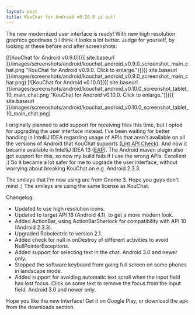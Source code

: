 ```yaml
---
layout: post
title: KouChat for Android v0.10.0 is out!
---
```


The new modernized user interface is ready! With new high resolution graphics goodness :)
I think it looks a lot better. Judge for yourself, by looking at these before and after screenshots:

[![KouChat for Android v0.9.0]({{ site.baseurl }}/images/screenshots/android/kouchat_android_v0.9.0_screenshot_main_chat.png "KouChat for Android v0.9.0. Click to enlarge.")]({{ site.baseurl }}/images/screenshots/android/kouchat_android_v0.9.0_screenshot_main_chat.png)
[![KouChat for Android v0.10.0]({{ site.baseurl }}/images/screenshots/android/kouchat_android_v0.10.0_screenshot_tablet_10_main_chat.png "KouChat for Android v0.10.0. Click to enlarge.")]({{ site.baseurl }}/images/screenshots/android/kouchat_android_v0.10.0_screenshot_tablet_10_main_chat.png)

I originally planned to add support for receiving files this time, but I opted for upgrading the user interface instead. I've been waiting for better handling in IntelliJ IDEA regarding usage of APIs that aren't available on all the versions of Android that KouChat supports ([Lint API Check](http://tools.android.com/recent/lintapicheck)). And now it became available in IntelliJ IDEA 13 ([EAP](http://confluence.jetbrains.com/display/IDEADEV/IDEA+13+EAP)). The Android maven plugin also got support for this, so now my build fails if I use the wrong APIs. Excellent :) So it became a lot safer for me to upgrade the user interface, without worrying about breaking KouChat on e.g. Android 2.3.3.

The smileys that I'm now using are from Gnome 3. Hope you guys don't mind :) The smileys are using the same license as KouChat.

Changelog:

* Updated to use high resolution icons.
* Updated to target API 16 (Android 4.1), to get a more modern look.
* Added ActionBar, using ActionBarSherlock for compatibility with API 10 (Android 2.3.3).
* Upgraded Robolectric to version 2.1.
* Added check for null in onDestroy of different activities to avoid NullPointerExceptions.
* Added support for selecting text in the chat. Android 3.0 and newer only.
* Stopped the software keyboard from going full screen on some phones in landscape mode.
* Added support for avoiding automatic text scroll when the input field has lost focus. Click on some text to remove the focus from the input field. Android 3.0 and newer only.

Hope you like the new interface! Get it on Google Play, or download the apk from the downloads section.
